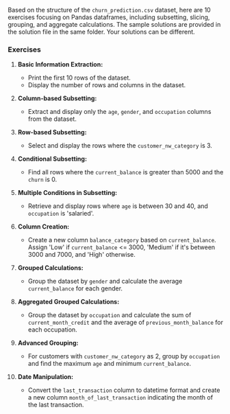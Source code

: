 Based on the structure of the `churn_prediction.csv` dataset, here are 10 exercises focusing on Pandas dataframes, including subsetting, slicing, grouping, and aggregate calculations. The sample solutions are provided in the solution file in the same folder. Your solutions can be different.

### Exercises

1. **Basic Information Extraction:**
   - Print the first 10 rows of the dataset.
   - Display the number of rows and columns in the dataset.

2. **Column-based Subsetting:**
   - Extract and display only the `age`, `gender`, and `occupation` columns from the dataset.

3. **Row-based Subsetting:**
   - Select and display the rows where the `customer_nw_category` is 3.

4. **Conditional Subsetting:**
   - Find all rows where the `current_balance` is greater than 5000 and the `churn` is 0.

5. **Multiple Conditions in Subsetting:**
   - Retrieve and display rows where `age` is between 30 and 40, and `occupation` is 'salaried'.

6. **Column Creation:**
   - Create a new column `balance_category` based on `current_balance`. Assign 'Low' if `current_balance` <= 3000, 'Medium' if it's between 3000 and 7000, and 'High' otherwise.

7. **Grouped Calculations:**
   - Group the dataset by `gender` and calculate the average `current_balance` for each gender.

8. **Aggregated Grouped Calculations:**
   - Group the dataset by `occupation` and calculate the sum of `current_month_credit` and the average of `previous_month_balance` for each occupation.

9. **Advanced Grouping:**
   - For customers with `customer_nw_category` as 2, group by `occupation` and find the maximum `age` and minimum `current_balance`.

10. **Date Manipulation:**
    - Convert the `last_transaction` column to datetime format and create a new column `month_of_last_transaction` indicating the month of the last transaction.
